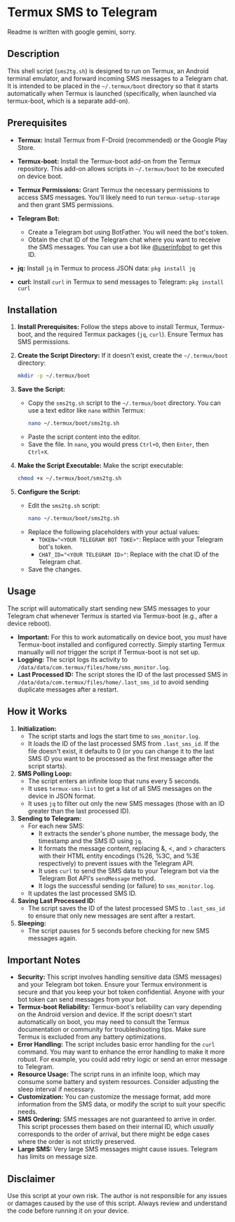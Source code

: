 # Termux SMS to Telegram

Readme is written with google gemini, sorry.

## Description

This shell script (`sms2tg.sh`) is designed to run on Termux, an Android terminal emulator, and forward incoming SMS messages to a Telegram chat.  It is intended to be placed in the `~/.termux/boot` directory so that it starts automatically when Termux is launched (specifically, when launched via termux-boot, which is a separate add-on).

## Prerequisites

* **Termux:** Install Termux from F-Droid (recommended) or the Google Play Store.
* **Termux-boot:** Install the Termux-boot add-on from the Termux repository.  This add-on allows scripts in `~/.termux/boot` to be executed on device boot.
* **Termux Permissions:** Grant Termux the necessary permissions to access SMS messages.  You'll likely need to run `termux-setup-storage` and then grant SMS permissions.
* **Telegram Bot:**
    * Create a Telegram bot using BotFather.  You will need the bot's token.
    * Obtain the chat ID of the Telegram chat where you want to receive the SMS messages.  You can use a bot like [@userinfobot](https://t.me/userinfobot) to get this ID.

* **jq:** Install `jq` in Termux to process JSON data: `pkg install jq`
* **curl:** Install `curl` in Termux to send messages to Telegram: `pkg install curl`

## Installation

1.  **Install Prerequisites:** Follow the steps above to install Termux, Termux-boot, and the required Termux packages (`jq`, `curl`).  Ensure Termux has SMS permissions.
2.  **Create the Script Directory:** If it doesn't exist, create the `~/.termux/boot` directory:

    ```bash
    mkdir -p ~/.termux/boot
    ```

3.  **Save the Script:**
    * Copy the `sms2tg.sh` script to the `~/.termux/boot` directory.  You can use a text editor like `nano` within Termux:
        ```bash
        nano ~/.termux/boot/sms2tg.sh
        ```
    * Paste the script content into the editor.
    * Save the file.  In `nano`, you would press `Ctrl+O`, then `Enter`, then `Ctrl+X`.

4.  **Make the Script Executable:** Make the script executable:

    ```bash
    chmod +x ~/.termux/boot/sms2tg.sh
    ```

5.  **Configure the Script:**
    * Edit the `sms2tg.sh` script:
        ```bash
        nano ~/.termux/boot/sms2tg.sh
        ```
    * Replace the following placeholders with your actual values:
        * `TOKEN="<YOUR TELEGRAM BOT TOKE>"`:  Replace with your Telegram bot's token.
        * `CHAT_ID="<YOUR TELEGRAM ID>"`: Replace with the chat ID of the Telegram chat.
    * Save the changes.

## Usage

The script will automatically start sending new SMS messages to your Telegram chat whenever Termux is started via Termux-boot (e.g., after a device reboot).

* **Important:** For this to work automatically on device boot, you *must* have Termux-boot installed and configured correctly.  Simply starting Termux manually will *not* trigger the script if Termux-boot is not set up.
* **Logging:** The script logs its activity to `/data/data/com.termux/files/home/sms_monitor.log`.
* **Last Processed ID:** The script stores the ID of the last processed SMS in `/data/data/com.termux/files/home/.last_sms_id` to avoid sending duplicate messages after a restart.

## How it Works

1.  **Initialization:**
    * The script starts and logs the start time to `sms_monitor.log`.
    * It loads the ID of the last processed SMS from `.last_sms_id`.  If the file doesn't exist, it defaults to 0 (or you can change it to the last SMS ID you want to be processed as the first message after the script starts).
2.  **SMS Polling Loop:**
    * The script enters an infinite loop that runs every 5 seconds.
    * It uses `termux-sms-list` to get a list of all SMS messages on the device in JSON format.
    * It uses `jq` to filter out only the new SMS messages (those with an ID greater than the last processed ID).
3.  **Sending to Telegram:**
    * For each new SMS:
        * It extracts the sender's phone number, the message body, the timestamp and the SMS ID using `jq`.
        * It formats the message content, replacing &, <, and > characters with their HTML entity encodings (%26, %3C, and %3E respectively) to prevent issues with the Telegram API.
        * It uses `curl` to send the SMS data to your Telegram bot via the Telegram Bot API's `sendMessage` method.
        * It logs the successful sending (or failure) to `sms_monitor.log`.
    * It updates the last processed SMS ID.
4.  **Saving Last Processed ID:**
    * The script saves the ID of the latest processed SMS to `.last_sms_id` to ensure that only new messages are sent after a restart.
5.  **Sleeping:**
    * The script pauses for 5 seconds before checking for new SMS messages again.

## Important Notes

* **Security:** This script involves handling sensitive data (SMS messages) and your Telegram bot token.  Ensure your Termux environment is secure and that you keep your bot token confidential.  Anyone with your bot token can send messages from your bot.
* **Termux-boot Reliability:** Termux-boot's reliability can vary depending on the Android version and device.  If the script doesn't start automatically on boot, you may need to consult the Termux documentation or community for troubleshooting tips.  Make sure Termux is excluded from any battery optimizations.
* **Error Handling:** The script includes basic error handling for the `curl` command.  You may want to enhance the error handling to make it more robust.  For example, you could add retry logic or send an error message to Telegram.
* **Resource Usage:** The script runs in an infinite loop, which may consume some battery and system resources.  Consider adjusting the sleep interval if necessary.
* **Customization:** You can customize the message format, add more information from the SMS data, or modify the script to suit your specific needs.
* **SMS Ordering:** SMS messages are not guaranteed to arrive in order.  This script processes them based on their internal ID, which *usually* corresponds to the order of arrival, but there might be edge cases where the order is not strictly preserved.
* **Large SMS:** Very large SMS messages might cause issues.  Telegram has limits on message size.

## Disclaimer

Use this script at your own risk.  The author is not responsible for any issues or damages caused by the use of this script.  Always review and understand the code before running it on your device.
